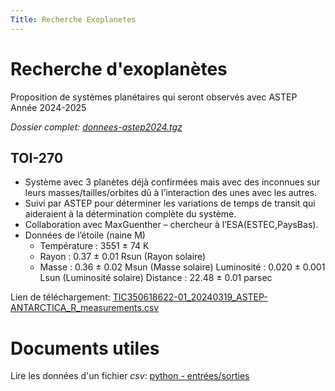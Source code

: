 ```yaml
---
Title: Recherche Exoplanetes
---
```


# Recherche d'exoplanètes

Proposition de systèmes planétaires qui seront observés avec ASTEP
Année 2024-2025

*Dossier complet: [donnees-astep2024.tgz](/scripts/astro/donnees-astep2024.tgz)*

## TOI-270
* Système avec 3 planètes déjà confirmées mais avec des inconnues sur leurs masses/tailles/orbites dû à l’interaction des unes avec les autres.
* Suivi par ASTEP pour déterminer les variations de temps de transit qui aideraient à la détermination complète du système.
* Collaboration avec MaxGuenther – chercheur à l’ESA(ESTEC,PaysBas).
* Données de l’étoile (naine M)
  * Température : 3551 ± 74 K
  * Rayon : 0.37 ± 0.01 Rsun (Rayon solaire)
  * Masse : 0.36 ± 0.02 Msun (Masse solaire) Luminosité : 0.020 ± 0.001 Lsun (Luminosité solaire) Distance : 22.48 ± 0.01 parsec

Lien de téléchargement: [TIC350618622-01_20240319_ASTEP-ANTARCTICA_R_measurements.csv](/scripts/astro/donnees-astep2024/TOI-201/TIC350618622-01_20240319_ASTEP-ANTARCTICA_R_measurements.csv)


# Documents utiles
Lire les données d'un fichier *csv*: [python - entrées/sorties](/docs/python/pages/ES/page1/)

